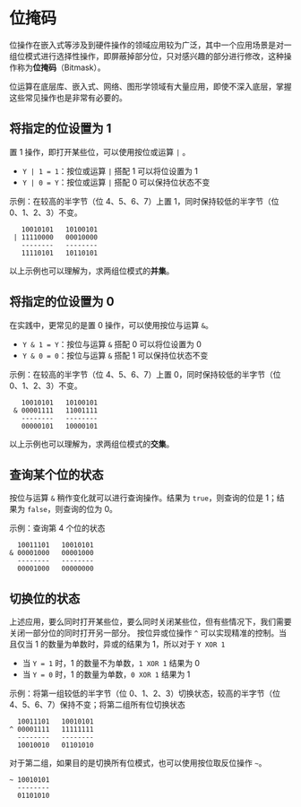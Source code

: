 # 位掩码

位操作在嵌入式等涉及到硬件操作的领域应用较为广泛，其中一个应用场景是对一组位模式进行选择性操作，即屏蔽掉部分位，只对感兴趣的部分进行修改，这种操作称为**位掩码**（Bitmask）。

位运算在底层库、嵌入式、网络、图形学领域有大量应用，即使不深入底层，掌握这些常见操作也是非常有必要的。

## 将指定的位设置为 1

置 1 操作，即打开某些位，可以使用按位或运算 `|` 。

- `Y | 1 = 1`：按位或运算 `|` 搭配 1 可以将位设置为 1
- `Y | 0 = Y`：按位或运算 `|` 搭配 0 可以保持位状态不变

示例：在较高的半字节（位 4、5、6、7）上置 1，同时保持较低的半字节（位 0、1、2、3）不变。

```
   10010101   10100101
 | 11110000   00010000
   --------   --------
   11110101   10110101
```

以上示例也可以理解为，求两组位模式的**并集**。

## 将指定的位设置为 0

在实践中，更常见的是置 0 操作，可以使用按位与运算 `&`。

- `Y & 1 = Y`：按位与运算 `&` 搭配 0 可以将位设置为 0
- `Y & 0 = 0`：按位与运算 `&` 搭配 1 可以保持位状态不变

示例：在较高的半字节（位 4、5、6、7）上置 0，同时保持较低的半字节（位 0、1、2、3）不变。

```
   10010101   10100101
 & 00001111   11001111
   --------   --------
   00000101   10000101
```

以上示例也可以理解为，求两组位模式的**交集**。

## 查询某个位的状态

按位与运算 `&` 稍作变化就可以进行查询操作。结果为 `true`，则查询的位是 1；结果为 `false`，则查询的位为 0。

示例：查询第 4 个位的状态

```
  10011101   10010101
& 00001000   00001000
  --------   --------
  00001000   00000000
```

## 切换位的状态

上述应用，要么同时打开某些位，要么同时关闭某些位，但有些情况下，我们需要关闭一部分位的同时打开另一部分。
按位异或位操作 `^` 可以实现精准的控制。当且仅当 1 的数量为单数时，异或的结果为 1，所以对于 `Y XOR 1`

- 当 `Y = 1` 时，1 的数量不为单数，`1 XOR 1` 结果为 0
- 当 `Y = 0` 时，1 的数量为单数，`0 XOR 1` 结果为 1

示例：将第一组较低的半字节（位 0、1、2、3）切换状态，较高的半字节（位 4、5、6、7）保持不变；将第二组所有位切换状态

```
  10011101   10010101
^ 00001111   11111111
  --------   --------
  10010010   01101010
```

对于第二组，如果目的是切换所有位模式，也可以使用按位取反位操作 `~`。

```
~ 10010101
  --------
  01101010
```
